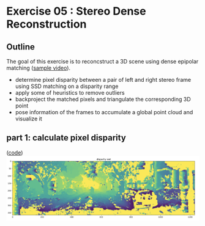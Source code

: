 # Exercise 05 : Stereo Dense Reconstruction 


## Outline
The goal of this exercise is to reconcstruct a 3D scene using dense epipolar matching ([sample video](https://www.youtube.com/watch?v=cyPFR61uuHA)). 

- determine pixel disparity between a pair of left and right stereo frame using SSD matching on a disparity range
- apply some of heuristics to remove outliers
- backproject the matched pixels and triangulate the corresponding 3D point
- pose information of the frames to accumulate a global point cloud and visualize it 

## part 1: calculate pixel disparity 
([code](https://github.com/teruyuki-yamasaki/VAMR/blob/main/exercise05/code/calc_ncc.py))
<img src="https://github.com/teruyuki-yamasaki/VAMR/blob/main/exercise05/results/disparity_ssd.png"/>

